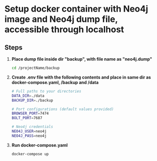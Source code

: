# Setup docker container with Neo4j image and Neo4j dump file, accessible through localhost 

## Steps


1. **Place dump file inside dir "backup", with file name as "neo4j.dump"**
    ```bash
    cd /projectName/backup
    ```

2. **Create .env file with the following contents and place in same dir as docker-compose.yaml, /backup and /data**
    ```bash
    # Full paths to your directories
    DATA_DIR=./data
    BACKUP_DIR=./backup

    # Port configurations (default values provided)
    BROWSER_PORT=7474
    BOLT_PORT=7687

    # Neo4j credentials
    NEO4J_USER=neo4j
    NEO4J_PASS=neo4j
    ```

2. **Run docker-compose.yaml**
    ```bash
    docker-compose up
    ```